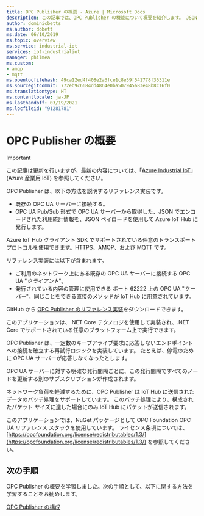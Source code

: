```yaml
---
title: OPC Publisher の概要 - Azure | Microsoft Docs
description: この記事では、OPC Publisher の機能について概要を紹介します。 JSON ペイロードを使用してエンコードされた JSON テレメトリ データを Azure IoT Hub に発行できます。
author: dominicbetts
ms.author: dobett
ms.date: 06/10/2019
ms.topic: overview
ms.service: industrial-iot
services: iot-industrialiot
manager: philmea
ms.custom:
- amqp
- mqtt
ms.openlocfilehash: 49ca12ed4f408e2a3fce1c8e59f541778f35311e
ms.sourcegitcommit: 772eb9c6684dd4864e0ba507945a83e48b8c16f0
ms.translationtype: HT
ms.contentlocale: ja-JP
ms.lasthandoff: 03/19/2021
ms.locfileid: "91281781"
---
```

# <a name="what-is-opc-publisher"></a>OPC Publisher の概要

> [!IMPORTANT]
> この記事は更新を行いますが、最新の内容については、「[Azure Industrial IoT](https://azure.github.io/Industrial-IoT/)」 (Azure 産業用 IoT) を参照してください。

OPC Publisher は、以下の方法を説明するリファレンス実装です。

- 既存の OPC UA サーバーに接続する。
- OPC UA Pub/Sub 形式で OPC UA サーバーから取得した、JSON でエンコードされた利用統計情報を、JSON ペイロードを使用して Azure IoT Hub に発行します。

Azure IoT Hub クライアント SDK でサポートされている任意のトランスポート プロトコルを使用できます。HTTPS、AMQP、および MQTT です。

リファレンス実装には以下が含まれます。

- ご利用のネットワーク上にある既存の OPC UA サーバーに接続する OPC UA "*クライアント*"。
- 発行されている内容の管理に使用できる ポート 62222 上の OPC UA "*サーバー*"。同じことをできる直接のメソッドが IoT Hub に用意されています。

GitHub から [OPC Publisher のリファレンス実装](https://github.com/Azure/iot-edge-opc-publisher)をダウンロードできます。

このアプリケーションは、.NET Core テクノロジを使用して実装され、.NET Core でサポートされている任意のプラットフォーム上で実行できます。

OPC Publisher は、一定数のキープアライブ要求に応答しないエンドポイントへの接続を確立する再試行ロジックを実装しています。 たとえば、停電のために OPC UA サーバーが応答しなくなったとします。

OPC UA サーバーに対する明確な発行間隔ごとに、この発行間隔ですべてのノードを更新する別のサブスクリプションが作成されます。

ネットワーク負荷を軽減するために、OPC Publisher は IoT Hub に送信されたデータのバッチ処理をサポートしています。 このバッチ処理により、構成されたパケット サイズに達した場合にのみ IoT Hub にパケットが送信されます。

このアプリケーションでは、NuGet パッケージとして OPC Foundation OPC UA リファレンス スタックを使用しています。 ライセンス条項については、[https://opcfoundation.org/license/redistributables/1.3/](https://opcfoundation.org/license/redistributables/1.3/) を参照してください。

## <a name="next-steps"></a>次の手順

OPC Publisher の概要を学習しました。次の手順として、以下に関する方法を学習することをお勧めします。

[OPC Publisher の構成](howto-opc-publisher-configure.md)